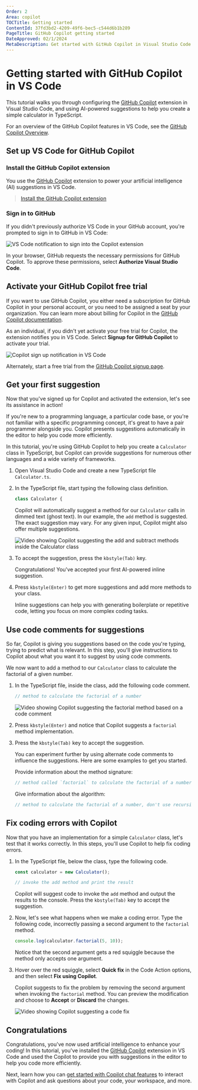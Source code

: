 ```yaml
---
Order: 2
Area: copilot
TOCTitle: Getting started
ContentId: 37fd3bd2-4209-49f6-bec5-c544d6b1b289
PageTitle: GitHub Copilot getting started
DateApproved: 02/1/2024
MetaDescription: Get started with GitHub Copilot in Visual Studio Code and create your first AI-powered suggestions in the editor.
---
```

# Getting started with GitHub Copilot in VS Code

This tutorial walks you through configuring the [GitHub Copilot](https://marketplace.visualstudio.com/items?itemName=GitHub.copilot) extension in Visual Studio Code, and using AI-powered suggestions to help you create a simple calculator in TypeScript.

For an overview of the GitHub Copilot features in VS Code, see the [GitHub Copilot Overview](/docs/copilot/overview.md).

## Set up VS Code for GitHub Copilot

### Install the GitHub Copilot extension

You use the [GitHub Copilot](https://marketplace.visualstudio.com/items?itemName=GitHub.copilot) extension to power your artificial intelligence (AI) suggestions in VS Code.

> <a class="install-extension-btn" href="vscode:extension/GitHub.copilot">Install the GitHub Copilot extension</a>

### Sign in to GitHub

If you didn't previously authorize VS Code in your GitHub account, you're prompted to sign in to GitHub in VS Code:

![VS Code notification to sign into the Copilot extension](images/getting-started/copilot-auth-toast.png)

In your browser, GitHub requests the necessary permissions for GitHub Copilot. To approve these permissions, select **Authorize Visual Studio Code**.

## Activate your GitHub Copilot free trial

If you want to use GitHub Copilot, you either need a subscription for GitHub Copilot in your personal account, or you need to be assigned a seat by your organization. You can learn more about billing for Copilot in the [GitHub Copilot documentation](https://docs.github.com/billing/managing-billing-for-github-copilot/about-billing-for-github-copilot).

As an individual, if you didn't yet activate your free trial for Copilot, the extension notifies you in VS Code. Select **Signup for GitHub Copilot** to activate your trial.

![Copilot sign up notification in VS Code](images/getting-started/copilot-access-toast.png)

Alternately, start a free trial from the [GitHub Copilot signup page](https://github.com/github-copilot/signup).

## Get your first suggestion

Now that you've signed up for Copilot and activated the extension, let's see its assistance in action!

If you're new to a programming language, a particular code base, or you're not familiar with a specific programming concept, it's great to have a pair programmer alongside you. Copilot presents suggestions automatically in the editor to help you code more efficiently.

In this tutorial, you're using GitHub Copilot to help you create a `Calculator` class in TypeScript, but Copilot can provide suggestions for numerous other languages and a wide variety of frameworks.

1. Open Visual Studio Code and create a new TypeScript file `Calculator.ts`.

1. In the TypeScript file, start typing the following class definition.

    ```typescript
    class Calculator {
    ```

    Copilot will automatically suggest a method for our `Calculator` calls in dimmed text (ghost text). In our example, the `add` method is suggested. The exact suggestion may vary. For any given input, Copilot might also offer multiple suggestions.

    ![Video showing Copilot suggesting the `add` and `subtract` methods inside the Calculator class](./images/getting-started/copilot-generate-methods.gif)

1. To accept the suggestion, press the `kbstyle(Tab)` key.

    Congratulations! You've accepted your first AI-powered inline suggestion.

1. Press `kbstyle(Enter)` to get more suggestions and add more methods to your class.

    Inline suggestions can help you with generating boilerplate or repetitive code, letting you focus on more complex coding tasks.

## Use code comments for suggestions

So far, Copilot is giving you suggestions based on the code you're typing, trying to predict what is relevant. In this step, you'll give instructions to Copilot about what you want it to suggest by using code comments.

We now want to add a method to our `Calculator` class to calculate the factorial of a given number.

1. In the TypeScript file, inside the class, add the following code comment.

    ```typescript
    // method to calculate the factorial of a number
    ```

    ![Video showing Copilot suggesting the `factorial` method based on a code comment](./images/getting-started/copilot-generate-factorial.gif)

1. Press `kbstyle(Enter)` and notice that Copilot suggests a `factorial` method implementation.

1. Press the `kbstyle(Tab)` key to accept the suggestion.

    You can experiment further by using alternate code comments to influence the suggestions. Here are some examples to get you started.

    Provide information about the method signature:

    ```typescript
    // method called `factorial` to calculate the factorial of a number, the parameter `num` is a number, and the return type is a number
    ```

    Give information about the algorithm:

    ```typescript
    // method to calculate the factorial of a number, don't use recursion
    ```

## Fix coding errors with Copilot

Now that you have an implementation for a simple `Calculator` class, let's test that it works correctly. In this steps, you'll use Copilot to help fix coding errors.

1. In the TypeScript file, below the class, type the following code.

    ```typescript
    const calculator = new Calculator();
    
    // invoke the add method and print the result
    ```

    Copilot will suggest code to invoke the `add` method and output the results to the console. Press the `kbstyle(Tab)` key to accept the suggestion.

1. Now, let's see what happens when we make a coding error. Type the following code, incorrectly passing a second argument to the `factorial` method.

    ```typescript
    console.log(calculator.factorial(5, 10)); 
    ```

    Notice that the second argument gets a red squiggle because the method only accepts one argument.

1. Hover over the red squiggle, select **Quick fix** in the Code Action options, and then select **Fix using Copilot**.

    Copilot suggests to fix the problem by removing the second argument when invoking the `factorial` method. You can preview the modification and choose to **Accept** or **Discard** the changes.

    ![Video showing Copilot suggesting a code fix](./images/getting-started/copilot-code-fix.gif)

## Congratulations

Congratulations, you've now used artificial intelligence to enhance your coding! In this tutorial, you've installed the [GitHub Copilot](https://marketplace.visualstudio.com/items?itemName=GitHub.copilot) extension in VS Code and used the Copilot to provide you with suggestions in the editor to help you code more efficiently.

Next, learn how you can [get started with Copilot chat features](/docs/copilot/getting-started-chat.md) to interact with Copilot and ask questions about your code, your workspace, and more.
